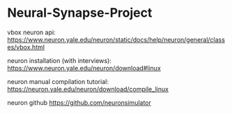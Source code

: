 # Neural-Synapse-Project
vbox neuron api: https://www.neuron.yale.edu/neuron/static/docs/help/neuron/general/classes/vbox.html

neuron installation (with interviews): https://www.neuron.yale.edu/neuron/download#linux

neuron manual compilation tutorial: https://neuron.yale.edu/neuron/download/compile_linux

neuron github https://github.com/neuronsimulator
